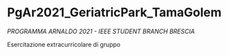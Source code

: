 # PgAr2021_GeriatricPark_TamaGolem

*PROGRAMMA ARNALDO 2021 - IEEE STUDENT BRANCH BRESCIA*

Esercitazione extracurricolare di gruppo
